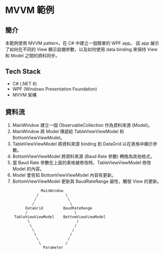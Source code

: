 # MVVM 範例

## 簡介

本範例使用 MVVM pattern，在 C# 中建立一個簡單的 WPF app。
該 app 展示了如何在不同的 View 顯示設備參數，以及如何使用 data binding 來保持 View 和 Model 之間的資料同步。

## Tech Stack

* C# (.NET 6)
* WPF (Windows Presentation Foundation)
* MVVM 架構

## 資料流

1. MainWindow 建立一個 ObservableCollection<DeviceParameter> 作為資料來源 (Model)。
2. MainWindow 將 Model 傳遞給 TableViewViewModel 和 BottomViewViewModel。
3. TableViewViewModel 將資料來源 binding 到 DataGrid 以在表格中顯示參數。
4. BottomViewViewModel 將資料來源 (Baud Rate 參數) 轉換為其他格式。
5. 當 Baud Rate 參數在上面的表格被修改時，TableViewViewModel 修改 Model 的內容。
6. Model 會告知 BottomViewViewModel 內容有更新。
7. BottomViewViewModel 更新其 BaudRateRange 屬性，觸發 View 的更新。

```
                MainWindow
              /            \
             /              \
            /                \
         DataGrid         BaudRateRange
         /                     \
    TableViewViewModel    BottomViewViewModel
          \                     /
           \                   /
            \                 /
             \               /
              \             /
               \           /
                 Parameter
```